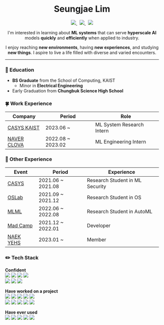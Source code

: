 <div align="center">

  # Seungjae Lim

 <p align="center">
    <a href="https://velog.io/@seungjaelim">
      <img src="https://img.shields.io/badge/Tech%20Blog-11B48A?style=flat-square&logo=Vimeo&logoColor=white&link=https://velog.io/@seungjaelim"/>
    </a>&nbsp
    <a href="mailto:seungjaelim@kaist.ac.kr">
      <img src="https://img.shields.io/badge/seungjaelim@kaist.ac.kr-005AAA?style=flat-square&logo=Kongregate&logoColor=white&link=seungjaelim@kaist.ac.kr"/>
    </a>&nbsp
    <a href="mailto:sjlim@casys.kaist.ac.kr">
      <img src="https://img.shields.io/badge/sjlim@casys.kaist.ac.kr-D14836?style=flat-square&logo=Gmail&logoColor=white&link=mailto:sjlim@casys.kaist.ac.kr"/>
    </a>
  </p>

  I'm interested in learning about **ML systems** that can serve **hyperscale AI** models **quickly** and **efficiently** when applied to industry.

  I enjoy reaching **new environments**, having **new experiences**, and studying **new things**. I aspire to live a life filled with diverse and varied encounters.

</div>

---

### 🏫 Education
- **BS Graduate** from the School of Computing, KAIST
  - Minor in **Electrical Engineering**
- Early Graduation from **Chungbuk Science High School**

### 🍀 Work Experience
| Company | Period | Role |
| --- | --- | --- |
| [CASYS KAIST](https://casyslab.kaist.ac.kr/) | 2023.06 ~ | ML System Research Intern |
| [NAVER CLOVA](https://navercorp.com) | 2022.08 ~ 2023.02 | ML Engineering Intern |

### 🐣 Other Experience
| Event | Period | Experience |
| --- | --- | --- |
| [CASYS](https://casyslab.kaist.ac.kr/) | 2021.06 ~ 2021.08 | Research Student in ML Security |
| [OSLab](https://oslab.kaist.ac.kr/) | 2021.09 ~ 2021.12 | Research Student in OS |
| [MLML](https://mlml.kaist.ac.kr/) | 2022.06 ~ 2022.08 | Research Student in AutoML |
| [Mad Camp](https://madcamp.io/) | 2021.12 ~ 2022.01 | Developer |
| [NAEK YEHS](https://www.yehs.or.kr/) | 2023.01 ~ | Member |

### ✏️ Tech Stack

**Confident**
<br>
<img src="https://img.shields.io/badge/PyTorch-EE4C2C?style=flat-square&logo=PyTorch&logoColor=white">
<img src="https://img.shields.io/badge/C-A8B9CC?style=flat-square&logo=C&logoColor=white"/>
<img src="https://img.shields.io/badge/C++-00599C?style=flat-square&logo=C%2B%2B&logoColor=white"/>
<img src="https://img.shields.io/badge/Python-3766AB?style=flat-square&logo=Python&logoColor=white"/>
<br>
<img src="https://img.shields.io/badge/Node.js-339933?style=flat-square&logo=Node.js&logoColor=white"/>
<img src="https://img.shields.io/badge/MySQL-000000?style=flat-square&logo=MySQL&logoColor=white"/>
<img src="https://img.shields.io/badge/express-000000?style=flat-square&logo=express&logoColor=white">

**Have worked on a project**
<br>
<img src="https://img.shields.io/badge/Java-ED8B00?style=flat-square&logo=Jameson&logoColor=white"/>
<img src="https://img.shields.io/badge/JavaScript-F7DF1E?style=flat-square&logo=JavaScript&logoColor=white"/>
<img src="https://img.shields.io/badge/HTML5-%23E34F26.svg?style=flat-square&logo=html5&logoColor=white"/>
<img src="https://img.shields.io/badge/CSS3-%231572B6.svg?style=flat-square&logo=css3&logoColor=white"/>
<img src="https://img.shields.io/badge/scala-DC322F?style=flat-square&logo=Scala&logoColor=white"/>
<br>
<img src="https://img.shields.io/badge/Verilog-19328B?style=flat-square&logo=V&logoColor=white"/>
<img src="https://img.shields.io/badge/MATLAB-F79456?style=flat-square&logo=Monster&logoColor=white"/>
<img src="https://img.shields.io/badge/Android-3DDC84?style=flat-square&logo=Android&logoColor=white"/>
<img src="https://img.shields.io/badge/react-61DAFB?style=flat-square&logo=react&logoColor=black">
<img src="https://img.shields.io/badge/TensorFlow-FF6F00?style=flat-square&logo=TensorFlow&logoColor=white">

**Have ever used**
<br>
<img src="https://img.shields.io/badge/Kotlin-7F52FF?style=flat-square&logo=Kotlin&logoColor=white"/>
<img src="https://img.shields.io/badge/Assembly-007AAC?style=flat-square&logo=AssemblyScript&logoColor=white"/>
<img src="https://img.shields.io/badge/Go-00ADD8?style=flat-square&logo=Go&logoColor=white"/>
<img src="https://img.shields.io/badge/Dart-0175C2?style=flat-square&logo=Dart&logoColor=white"/>
<img src="https://img.shields.io/badge/Flutter-02569B?style=flat-square&logo=Flutter&logoColor=white">
<br>
